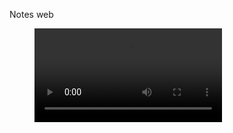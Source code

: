 Notes web   


<figure class="video_container">
  <video controls="true" allowfullscreen="true">
    <source src="~/infinitynotes/Showcase.mp4" type="video/mp4">
  </video>
</figure>

